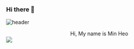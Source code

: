 ### Hi there 👋
![header](https://capsule-render.vercel.app/api?type=slice&color=gradient&height=300&section=header&text=Min%20Heo&fontSize=90&fontColor=ffffff)

<div align="center">
  Hi, My name is Min Heo 
 </div>

<img src="https://img.shields.io/badge/Python-3766AB?style=flat-square&logo=Python&logoColor=white"/>



